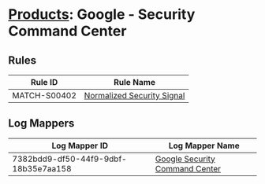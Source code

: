 # [Products](README.md): Google - Security Command Center

## Rules

|Rule ID|Rule Name|
|----|----|
|MATCH-S00402|[Normalized Security Signal](../rules/MATCH-S00402.md)|


## Log Mappers

|Log Mapper ID|Log Mapper Name|
|----|----|
|7382bdd9-df50-44f9-9dbf-18b35e7aa158|[Google Security Command Center](../mappings/7382bdd9-df50-44f9-9dbf-18b35e7aa158.md)|


